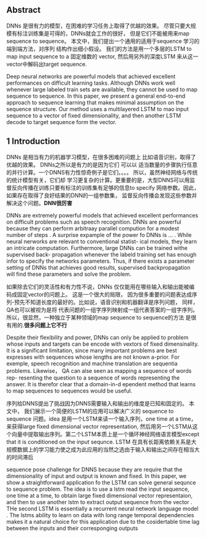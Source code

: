 ## Abstract
DNNs 是很有力的模型，在困难的学习任务上取得了优越的效果。 尽管只要大规模有标注训练集是可得的，DNNs就会工作的很好，
但是它们不能被用来map sequence to sequence。 本文中，我们提出一个通用的适用于sequence 学习的端到端方法，对序列
结构作出细小假设。 我们的方法是用一个多层的LSTM to map input sequence to a 固定维数的 vector, 然后用另外的深度LSTM
来从这一vector中解码出target sequence.

Deep neural networks are powerful models that achieved excellent performances on difficult learning tasks. 
Although DNNs work well whenever large labeled train sets are available, they cannot be used to map sequence
to sequence. In this paper, we present a general end-to-end approach to sequence learning that makes minimal 
assumption on the sequence structure. Our method uses a multilayered LSTM to mao input sequence to a vector of
fixed dimensionality, and then another LSTM decode to target sequence form the vector. 

## 1 Introduction

DNNs 是相当有力的机器学习模型，在很多困难的问题上 比如语音识别，取得了优越的效果。 DNNs之所以是有力的是因为它们 可以以
适当数量的步骤执行任意的并行计算。一个DNNS有力性惊奇例子是它们。。。。 所以，虽然神经网络与传统的统计模型有关，它们却
学习更复杂的计算。更重要的是，大型DNNS可以用监督反向传播在训练只要有标注的训练集有足够的信息to specify 网络参数。因此，
如果存在取得了良好结果的DNN的一组参数集， 监督反向传播会发现这些参数并解决这个问题。**DNN很厉害**

DNNs are extremely powerful models that achieved excellent performances on difficult problems such as speech
recognition. DNNs are powerful because they can perform arbitraay parallel compution for a modest number of steps
. A surprise expample of the power fo DNNs is ... . While neural nerworks are relevant to conventional statist-
ical models, they learn an intricate computation. Furthermore, large DNNs can be trained withe supervised back-
propagation whenever the labeld training set has enough infor to specify the networks parameters. Thus, if there
exists a parameter setting of DNNs that achieves good results, supervised backpropagation will find these parameters
and solve the problem.

如果除去它们的灵活性和有力性不说，DNNs 仅仅能用在哪些输入和输出能被编码成固定vector的问题上。 这是一个很大的局限， 
因为很多重要的问题表达成序列-预先不知道长度的最好的。比如说，语音识别和机器翻译是序列问题， 同样，QA也可以被视为是将
代表问题的一组字序列映射成一组代表答案的一组字序列。所以，很显然，一种独立于某种领域的map sequence to sequence的方法
是很有用的.**很多问题上它不行**

Despite their flexibility and power, DNNs can only be applied to problem whose inputs and targets can be 
encode with vextors of fixed dimensinality. It is a significant limitation, since many important problems 
are best expresses with sequences whose lengths are not known a-prior. For exemple, speech recognition and 
machine translation are sequentia problems. Likewise， QA can alse seen as mapping a sequence of words rep-
resenting the question to a sequence of words representing the answer. It is therefor clear that a domain-in-d
ependent method that learns to map sequences to sequences would be useful.

序列给DNNS提出了挑战因为DNNS需要输入和输出的维度是已知和固定的。 本文中， 我们展示一个简便的LSTM的应用可以解决广义的
sequence to sequence 问题。idea 是用一个LSTM来读一个输入序列，one time at a time， 来获得large fixed dimensional vector representation, 
然后用另一个LSTM从这个向量中提取输出序列。第二个LSTM本质上是一个循环神经网络语言模型except that it is conditioned on 
the input sequnce. LSTM 在具有长距离依赖关系是大规模数据上的学习能力使之成为此应用的当然之选由于输入和输出之间存在相当大的时间滞后

sequence pose challenge for DNNS because they are require that the dimensionality of input and output is 
known and fixed. In this paper, we show a straightforward application fo the LSTM  can solve general sequnce
to sequence problem. The idea is to use a lstm read the input sequence, one time at a time, to obtain large
fixed dimensional vector representaion, and then to use another lstm to extract output sequence from the vector
. THe second LSTM is essentially a recurrent neural network language model . The lstms ability to learn on data
with long range temporal dependencies makes it a natural choice for this application due to the cosidertable
time lag between the inputs and their corresponging outputs


